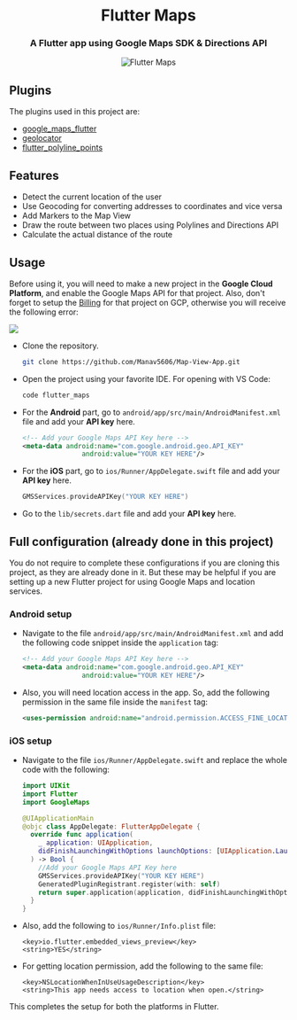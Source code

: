 <h1 align="center">Flutter Maps</h4>

<h3 align="center">A Flutter app using Google Maps SDK & Directions API</h4>

<p align="center">
  <img src="https://github.com/sbis04/flutter_maps/raw/master/screenshots/map_view.png" alt="Flutter Maps" />
</p>

## Plugins

The plugins used in this project are:

* [google_maps_flutter](https://pub.dev/packages/google_maps_flutter)
* [geolocator](https://pub.dev/packages/geolocator)
* [flutter_polyline_points](https://pub.dev/packages/flutter_polyline_points)

## Features

* Detect the current location of the user
* Use Geocoding for converting addresses to coordinates and vice versa
* Add Markers to the Map View
* Draw the route between two places using Polylines and Directions API
* Calculate the actual distance of the route

## Usage

Before using it, you will need to make a new project in the **Google Cloud Platform**, and enable the Google Maps API for that project. Also, don't forget to setup the [Billing](https://console.cloud.google.com/project/_/billing/enable) for that project on GCP, otherwise you will receive the following error:

![](https://github.com/sbis04/flutter_maps/raw/master/screenshots/billing_error.png)

* Clone the repository.
  
  ```bash
  git clone https://github.com/Manav5606/Map-View-App.git
  ```

* Open the project using your favorite IDE. For opening with VS Code:
  
  ```bash
  code flutter_maps
  ```

* For the **Android** part, go to `android/app/src/main/AndroidManifest.xml` file and add your **API key** here.
  
  ```xml
  <!-- Add your Google Maps API Key here -->
  <meta-data android:name="com.google.android.geo.API_KEY"
                 android:value="YOUR KEY HERE"/>
  ```

* For the **iOS** part, go to `ios/Runner/AppDelegate.swift` file and add your **API key** here.
  
  ```swift
  GMSServices.provideAPIKey("YOUR KEY HERE")
  ```
* Go to the `lib/secrets.dart` file and add your **API key** here.

<!-- > For more info regarding generating the **API key**, you can check out my article here. -->

## Full configuration (already done in this project)

You do not require to complete these configurations if you are cloning this project, as they are already done in it. But these may be helpful if you are setting up a new Flutter project for using Google Maps and location services.

### Android setup

* Navigate to the file `android/app/src/main/AndroidManifest.xml` and add the following code snippet inside the `application` tag:

   ```xml
   <!-- Add your Google Maps API Key here -->
   <meta-data android:name="com.google.android.geo.API_KEY"
                  android:value="YOUR KEY HERE"/>
   ```

* Also, you will need location access in the app. So, add the following permission in the same file inside the `manifest` tag:
  
  ```xml
  <uses-permission android:name="android.permission.ACCESS_FINE_LOCATION"/>
  ```

### iOS setup

* Navigate to the file `ios/Runner/AppDelegate.swift` and replace the whole code with the following:

   ```swift
   import UIKit
   import Flutter
   import GoogleMaps
   
   @UIApplicationMain
   @objc class AppDelegate: FlutterAppDelegate {
     override func application(
       _ application: UIApplication,
       didFinishLaunchingWithOptions launchOptions: [UIApplication.LaunchOptionsKey: Any]?
     ) -> Bool {
       //Add your Google Maps API Key here
       GMSServices.provideAPIKey("YOUR KEY HERE")
       GeneratedPluginRegistrant.register(with: self)
       return super.application(application, didFinishLaunchingWithOptions: launchOptions)
     }
   }
   ```

* Also, add the following to `ios/Runner/Info.plist` file:
  
  ```
  <key>io.flutter.embedded_views_preview</key>
  <string>YES</string>
  ```

* For getting location permission, add the following to the same file:
  
  ```
  <key>NSLocationWhenInUseUsageDescription</key>
  <string>This app needs access to location when open.</string>
  ```

This completes the setup for both the platforms in Flutter.


